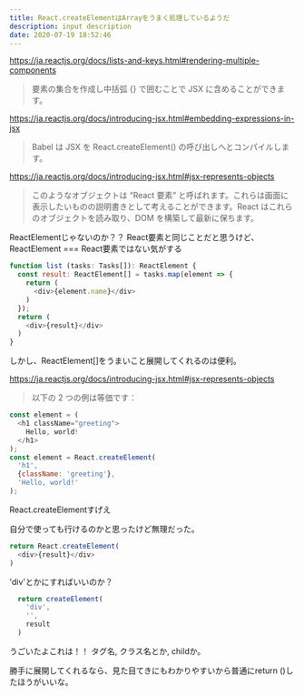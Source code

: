 ```yaml
---
title: React.createElementはArrayをうまく処理しているようだ
description: input description
date: 2020-07-19 18:52:46
---
```


https://ja.reactjs.org/docs/lists-and-keys.html#rendering-multiple-components
> 要素の集合を作成し中括弧 {} で囲むことで JSX に含めることができます。

https://ja.reactjs.org/docs/introducing-jsx.html#embedding-expressions-in-jsx
> Babel は JSX を React.createElement() の呼び出しへとコンパイルします。

https://ja.reactjs.org/docs/introducing-jsx.html#jsx-represents-objects
> このようなオブジェクトは “React 要素” と呼ばれます。これらは画面に表示したいものの説明書きとして考えることができます。React はこれらのオブジェクトを読み取り、DOM を構築して最新に保ちます。

ReactElementじゃないのか？？ React要素と同じことだと思うけど、ReactElement === React要素ではない気がする

```javascript
function list (tasks: Tasks[]): ReactElement {
  const result: ReactElement[] = tasks.map(element => {
    return (
      <div>{element.name}</div>
    )
  });
  return (
    <div>{result}</div>
  )
}
```

しかし、ReactElement[]をうまいこと展開してくれるのは便利。

https://ja.reactjs.org/docs/introducing-jsx.html#jsx-represents-objects
> 以下の 2 つの例は等価です：

```javascript
const element = (
  <h1 className="greeting">
    Hello, world!
  </h1>
);
const element = React.createElement(
  'h1',
  {className: 'greeting'},
  'Hello, world!'
);
```

React.createElementすげえ

自分で使っても行けるのかと思ったけど無理だった。
```javascript
return React.createElement(
  <div>{result}</div>
)
```

'div'とかにすればいいのか？

```javascript
  return createElement(
    'div',
    '',
    result
  )
```

うごいたよこれは！！
タグ名, クラス名とか, childか。

勝手に展開してくれるなら、見た目てきにもわかりやすいから普通にreturn ()したほうがいいな。